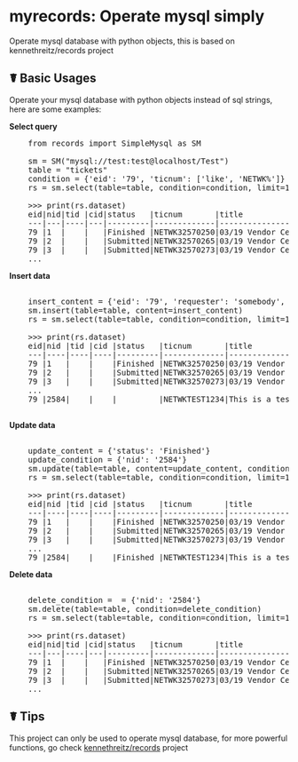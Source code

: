 # myrecords: Operate mysql simply 
Operate mysql database with python objects, this is based on kennethreitz/records project


☤ Basic Usages
----------
Operate your mysql database with python objects instead of sql strings, here are some examples:  

**Select query**


<pre>
    from records import SimpleMysql as SM
    
    sm = SM("mysql://test:test@localhost/Test")
    table = "tickets"
    condition = {'eid': '79', 'ticnum': ['like', 'NETWK%']}
    rs = sm.select(table=table, condition=condition, limit=10)
    
    >>> print(rs.dataset)
    eid|nid|tid |cid|status   |ticnum       |title                      |requester|local_only
    ---|---|----|---|---------|-------------|---------------------------|---------|----------
    79 |1  |    |   |Finished |NETWK32570250|03/19 Vendor CenturyLink   |jiahong  |0
    79 |2  |    |   |Submitted|NETWK32570265|03/19 Vendor CenturyLink   |jiahong  |0
    79 |3  |    |   |Submitted|NETWK32570273|03/19 Vendor CenturyLink   |jiahong  |0
    ...
</pre>


**Insert data**  

<pre>
    
    insert_content = {'eid': '79', 'requester': 'somebody', 'ticnum': 'NETWKTEST1234', 'Title': 'This is a test row'}
    sm.insert(table=table, content=insert_content)
    rs = sm.select(table=table, condition=condition, limit=10)
    
    >>> print(rs.dataset)
    eid|nid |tid |cid |status   |ticnum       |title                      |requester|local_only
    ---|----|----|----|---------|-------------|---------------------------|---------|----------
    79 |1   |    |    |Finished |NETWK32570250|03/19 Vendor CenturyLink   |jiahong  |0
    79 |2   |    |    |Submitted|NETWK32570265|03/19 Vendor CenturyLink   |jiahong  |0
    79 |3   |    |    |Submitted|NETWK32570273|03/19 Vendor CenturyLink   |jiahong  |0
    ...
    79 |2584|    |    |         |NETWKTEST1234|This is a test row         |mebody   |None
 </pre>   


**Update data**  

<pre>

    update_content = {'status': 'Finished'}
    update_condition = {'nid': '2584'}
    sm.update(table=table, content=update_content, condition=update_condition)
    rs = sm.select(table=table, condition=condition, limit=10)
    
    >>> print(rs.dataset)
    eid|nid |tid |cid |status   |ticnum       |title                      |requester|local_only
    ---|----|----|----|---------|-------------|---------------------------|---------|----------
    79 |1   |    |    |Finished |NETWK32570250|03/19 Vendor CenturyLink   |jiahong  |0
    79 |2   |    |    |Submitted|NETWK32570265|03/19 Vendor CenturyLink   |jiahong  |0
    79 |3   |    |    |Submitted|NETWK32570273|03/19 Vendor CenturyLink   |jiahong  |0
    ...
    79 |2584|    |    |Finished |NETWKTEST1234|This is a test row         |mebody   |None
</pre>    


**Delete data**  

<pre>

    delete_condition =  = {'nid': '2584'}
    sm.delete(table=table, condition=delete_condition)
    rs = sm.select(table=table, condition=condition, limit=10)
    
    >>> print(rs.dataset)
    eid|nid|tid |cid|status   |ticnum       |title                      |requester|local_only
    ---|---|----|---|---------|-------------|---------------------------|---------|----------
    79 |1  |    |   |Finished |NETWK32570250|03/19 Vendor CenturyLink   |jiahong  |0
    79 |2  |    |   |Submitted|NETWK32570265|03/19 Vendor CenturyLink   |jiahong  |0
    79 |3  |    |   |Submitted|NETWK32570273|03/19 Vendor CenturyLink   |jiahong  |0
    ...
</pre>


☤ Tips
-----------
This project can only be used to operate mysql database, for more powerful functions, go check [kennethreitz/records](<https://github.com/kennethreitz/records>) project
